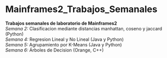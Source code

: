# Mainframes2_Trabajos_Semanales  
**Trabajos semanales de laboratorio de Mainframes2**  
*Semana 2:* Clasificacion mediante distancias manhattan, coseno y jaccard (Python)  
*Semana 4:* Regresion Lineal y No Lineal (Java y Python)  
*Semana 5:* Agrupamiento por K-Means (Java y Python)  
*Semana 6:* Árboles de Decision (Orange, C++)
